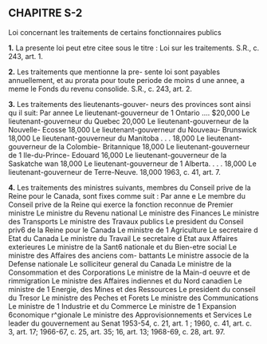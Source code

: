 
## CHAPITRE S-2
Loi concernant les traitements de certains
fonctionnaires publics

**1.** La presente loi peut etre citee sous le
titre : Loi sur les traitements. S.R., c. 243, art. 1.

**2.** Les traitements que mentionne la pre-
sente loi sont payables annuellement, et au
prorata pour toute periode de moins d une
annee, a meme le Fonds du revenu consolide.
S.R., c. 243, art. 2.

**3.** Les traitements des lieutenants-gouver-
neurs des provinces sont ainsi qu il suit:
Par
annee
Le lieutenant-gouverneur de 1 Ontario .... $20,000
Le lieutenant-gouverneur du Quebec 20,000
Le lieutenant-gouverneur de la Nouvelle-
Ecosse 18,000
Le lieutenant-gouverneur du Nouveau-
Brunswick 18,000
Le lieutenant-gouverneur du Manitoba . . . 18,000
Le lieutenant-gouverneur de la Colombie-
Britannique 18,000
Le lieutenant-gouverneur de 1 Ile-du-Prince-
Edouard 16,000
Le lieutenant-gouverneur de la Saskatche
wan 18,000
Le lieutenant-gouverneur de 1 Alberta. . . . 18,000
Le lieutenant-gouverneur de Terre-Neuve. 18,000
1963, c. 41, art. 7.

**4.** Les traitements des ministres suivants,
membres du Conseil prive de la Reine pour
le Canada, sont fixes comme suit :
Par
anne e
Le membre du Conseil prive de la Reine qui
exerce la fonction reconnue de Premier
ministre
Le ministre du Revenu national
Le ministre des Finances
Le ministre des Transports
Le ministre des Travaux publics
Le president du Conseil priv6 de la Reine
pour le Canada
Le ministre de 1 Agriculture
Le secretaire d Etat du Canada
Le ministre du Travail
Le secretaire d Etat aux Affaires exterieures
Le ministre de la Sant6 nationale et du
Bien-etre social
Le ministre des Affaires des anciens com-
battants
Le ministre associe de la Defense nationale
Le solliciteur general du Canada
Le ministre de la Consommation et des
Corporations
Le ministre de la Main-d oeuvre et de
rimmigration
Le ministre des Affaires indiennes et du
Nord canadien
Le ministre de 1 Energie, des Mines et des
Ressources
Le president du conseil du Tresor
Le ministre des Peches et Forets
Le ministre des Communications
Le ministre de 1 Industrie et du Commerce
Le ministre de 1 Expansion 6conomique
r^gionale
Le ministre des Approvisionnements et
Services
Le leader du gouvernement au Senat
1953-54, c. 21, art. 1 ; 1960, c. 41, art.
c. 3, art. 17; 1966-67, c. 25, art. 35;
16, art. 13; 1968-69, c. 28, art. 97.
